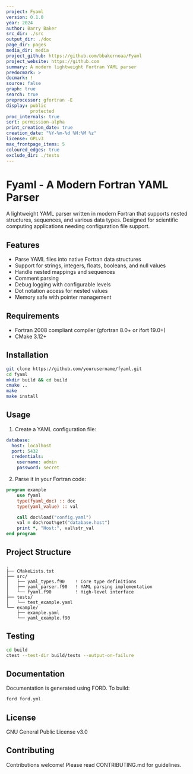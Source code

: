```yaml
---
project: Fyaml
version: 0.1.0
year: 2024
author: Barry Baker
src_dir: ./src
output_dir: ./doc
page_dir: pages
media_dir: media
project_github: https://github.com/bbakernoaa/Fyaml
project_website: https://github.com
summary: A modern lightweight Fortran YAML parser
predocmark: >
docmark: !
source: false
graph: true
search: true
preprocessor: gfortran -E
display: public
         protected
proc_internals: true
sort: permission-alpha
print_creation_date: true
creation_date: "%Y-%m-%d %H:%M %z"
license: GPLv3
max_frontpage_items: 5
coloured_edges: true
exclude_dir: ./tests
---
```


# Fyaml - A Modern Fortran YAML Parser

A lightweight YAML parser written in modern Fortran that supports nested structures, sequences, and various data types. Designed for scientific computing applications needing configuration file support.

## Features

- Parse YAML files into native Fortran data structures
- Support for strings, integers, floats, booleans, and null values
- Handle nested mappings and sequences
- Comment parsing
- Debug logging with configurable levels
- Dot notation access for nested values
- Memory safe with pointer management

## Requirements

- Fortran 2008 compliant compiler (gfortran 8.0+ or ifort 19.0+)
- CMake 3.12+

## Installation

```bash
git clone https://github.com/yourusername/fyaml.git
cd fyaml
mkdir build && cd build
cmake ..
make
make install
```

## Usage
1) Create a YAML configuration file:

```yaml
database:
  host: localhost
  port: 5432
  credentials:
    username: admin
    password: secret
```

2) Parse it in your Fortran code:
```fortran
program example
    use fyaml
    type(fyaml_doc) :: doc
    type(yaml_value) :: val

    call doc%load("config.yaml")
    val = doc%root%get("database.host")
    print *, "Host:", val%str_val
end program
```

## Project Structure
```text
.
├── CMakeLists.txt
├── src/
│   ├── yaml_types.f90    ! Core type definitions
│   ├── yaml_parser.f90   ! YAML parsing implementation
│   └── fyaml.f90         ! High-level interface
├── tests/
│   └── test_example.yaml
└── example/
    ├── example.yaml
    └── yaml_example.f90
```

## Testing
```bash
cd build
ctest --test-dir build/tests --output-on-failure
```

## Documentation
Documentation is generated using FORD. To build:

```bash
ford ford.yml
```

## License
GNU General Public License v3.0

## Contributing
Contributions welcome! Please read CONTRIBUTING.md for guidelines.
